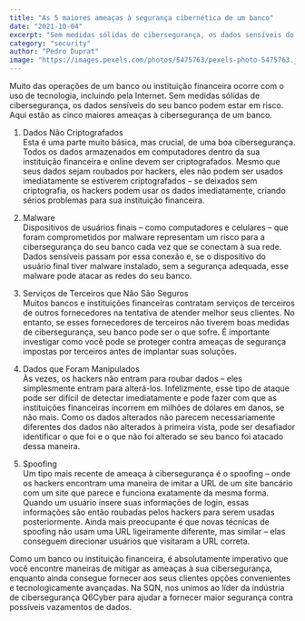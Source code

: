 ```yaml
---
title: "As 5 maiores ameaças à segurança cibernética de um banco"
date: "2021-10-04"
excerpt: "Sem medidas sólidas de cibersegurança, os dados sensíveis do seu banco podem estar em risco."
category: "security"
author: "Pedro Duprat"
image: "https://images.pexels.com/photos/5475763/pexels-photo-5475763.jpeg?auto=compress&cs=tinysrgb&w=1260&h=750&dpr=2"
---
```


Muito das operações de um banco ou instituição financeira ocorre com o uso de tecnologia, incluindo pela Internet. Sem medidas sólidas de cibersegurança, os dados sensíveis do seu banco podem estar em risco. Aqui estão as cinco maiores ameaças à cibersegurança de um banco.

1. Dados Não Criptografados  
Esta é uma parte muito básica, mas crucial, de uma boa cibersegurança. Todos os dados armazenados em computadores dentro da sua instituição financeira e online devem ser criptografados. Mesmo que seus dados sejam roubados por hackers, eles não podem ser usados imediatamente se estiverem criptografados – se deixados sem criptografia, os hackers podem usar os dados imediatamente, criando sérios problemas para sua instituição financeira.

2. Malware  
Dispositivos de usuários finais – como computadores e celulares – que foram comprometidos por malware representam um risco para a cibersegurança do seu banco cada vez que se conectam à sua rede. Dados sensíveis passam por essa conexão e, se o dispositivo do usuário final tiver malware instalado, sem a segurança adequada, esse malware pode atacar as redes do seu banco.

3. Serviços de Terceiros que Não São Seguros  
Muitos bancos e instituições financeiras contratam serviços de terceiros de outros fornecedores na tentativa de atender melhor seus clientes. No entanto, se esses fornecedores de terceiros não tiverem boas medidas de cibersegurança, seu banco pode ser o que sofre. É importante investigar como você pode se proteger contra ameaças de segurança impostas por terceiros antes de implantar suas soluções.

4. Dados que Foram Manipulados  
Às vezes, os hackers não entram para roubar dados – eles simplesmente entram para alterá-los. Infelizmente, esse tipo de ataque pode ser difícil de detectar imediatamente e pode fazer com que as instituições financeiras incorrem em milhões de dólares em danos, se não mais. Como os dados alterados não parecem necessariamente diferentes dos dados não alterados à primeira vista, pode ser desafiador identificar o que foi e o que não foi alterado se seu banco foi atacado dessa maneira.

5. Spoofing  
Um tipo mais recente de ameaça à cibersegurança é o spoofing – onde os hackers encontram uma maneira de imitar a URL de um site bancário com um site que parece e funciona exatamente da mesma forma. Quando um usuário insere suas informações de login, essas informações são então roubadas pelos hackers para serem usadas posteriormente. Ainda mais preocupante é que novas técnicas de spoofing não usam uma URL ligeiramente diferente, mas similar – elas conseguem direcionar usuários que visitaram a URL correta.

Como um banco ou instituição financeira, é absolutamente imperativo que você encontre maneiras de mitigar as ameaças à sua cibersegurança, enquanto ainda consegue fornecer aos seus clientes opções convenientes e tecnologicamente avançadas. Na SQN, nos unimos ao líder da indústria de cibersegurança Q6Cyber para ajudar a fornecer maior segurança contra possíveis vazamentos de dados.